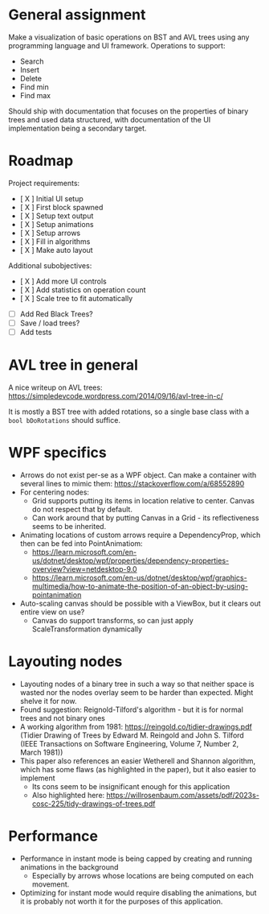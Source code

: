 # General assignment
Make a visualization of basic operations on BST and AVL trees using any programming language and UI framework.
Operations to support:
- Search
- Insert
- Delete
- Find min
- Find max

Should ship with documentation that focuses on the properties of binary trees and used data structured, with documentation of the UI implementation being a secondary target.

# Roadmap
Project requirements:
- [ X ] Initial UI setup
- [ X ] First block spawned
- [ X ] Setup text output
- [ X ] Setup animations
- [ X ] Setup arrows
- [ X ] Fill in algorithms
- [ X ] Make auto layout

Additional subobjectives:
- [ X ] Add more UI controls
- [ X ] Add statistics on operation count
- [ X ] Scale tree to fit automatically
- [   ] Add Red Black Trees?
- [   ] Save / load trees?
- [   ] Add tests

# AVL tree in general
A nice writeup on AVL trees: https://simpledevcode.wordpress.com/2014/09/16/avl-tree-in-c/

It is mostly a BST tree with added rotations, so a single base class with a `bool bDoRotations` should suffice.

# WPF specifics
- Arrows do not exist per-se as a WPF object. Can make a container with several lines to mimic them:
  https://stackoverflow.com/a/68552890
- For centering nodes:
  - Grid supports putting its items in location relative to center. Canvas do not respect that by default.
  - Can work around that by putting Canvas in a Grid - its reflectiveness seems to be inherited.
- Animating locations of custom arrows require a DependencyProp, which then can be fed into PointAnimatiom: 
  - https://learn.microsoft.com/en-us/dotnet/desktop/wpf/properties/dependency-properties-overview?view=netdesktop-9.0
  - https://learn.microsoft.com/en-us/dotnet/desktop/wpf/graphics-multimedia/how-to-animate-the-position-of-an-object-by-using-pointanimation
- Auto-scaling canvas should be possible with a ViewBox, but it clears out entire view on use?
  - Canvas do support transforms, so can just apply ScaleTransformation dynamically

# Layouting nodes
- Layouting nodes of a binary tree in such a way so that neither space is wasted nor the nodes overlay seem to be harder than expected. Might shelve it for now.
- Found suggestion: Reignold-Tilford's algorithm - but it is for normal trees and not binary ones
- A working algorithm from 1981: https://reingold.co/tidier-drawings.pdf 
  (Tidier Drawing of Trees by Edward M. Reingold and John S. Tilford (IEEE Transactions on Software Engineering, Volume 7, Number 2, March 1981))
- This paper also references an easier Wetherell and Shannon algorithm, which has some flaws (as highlighted in the paper), but it also easier to implement
  - Its cons seem to be insignificant enough for this application
  - Also highlighted here: https://willrosenbaum.com/assets/pdf/2023s-cosc-225/tidy-drawings-of-trees.pdf

# Performance
- Performance in instant mode is being capped by creating and running animations in the background
  - Especially by arrows whose locations are being computed on each movement.
- Optimizing for instant mode would require disabling the animations, but it is probably not worth it for the purposes of this application.